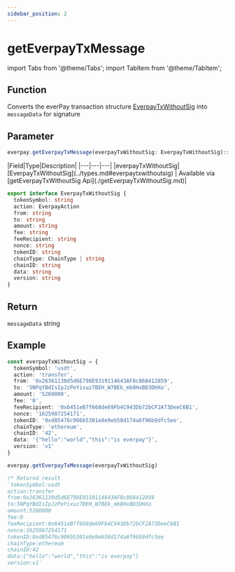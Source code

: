 ```yaml
---
sidebar_position: 2
---
```


# getEverpayTxMessage

import Tabs from '@theme/Tabs';
import TabItem from '@theme/TabItem';

## Function

Converts the everPay transaction structure [EverpayTxWithoutSig](../types#everpaytxwithousig)  into `messageData` for signature

## Parameter

```ts
everpay.getEverpayTxMessage(everpayTxWithoutSig: EverpayTxWithoutSig):string
```

<Tabs>
<TabItem value="field" label="Parameters" default>
|Field|Type|Description|
|---|---|---|
|everpayTxWithoutSig| [EverpayTxWithoutSig](../types.md#everpaytxwithoutsig) | Available via [getEverpayTxWithoutSig Api](./getEverpayTxWithoutSig.md)|

</TabItem>
<TabItem value="type" label="Type">

```ts
export interface EverpayTxWithoutSig {
  tokenSymbol: string
  action: EverpayAction
  from: string
  to: string
  amount: string
  fee: string
  feeRecipient: string
  nonce: string
  tokenID: string
  chainType: ChainType | string
  chainID: string
  data: string
  version: string
}
```

</TabItem>
</Tabs>

## Return

`messageData` string

## Example

```ts
const everpayTxWithoutSig = {
  tokenSymbol: 'usdt',
  action: 'transfer',
  from: '0x26361130d5d6E798E9319114643AF8c868412859',
  to: '5NPqYBdIsIpJzPeYixuz7BEH_W7BEk_mb8HxBD3OHXo',
  amount: '5260000',
  fee: '0',
  feeRecipient: '0x6451eB7f668de69Fb4C943Db72bCF2A73DeeC6B1',
  nonce: '1625987254171',
  tokenID: '0xd85476c906b5301e8e9eb58d174a6f96b9dfc5ee',
  chainType: 'ethereum',
  chainID: '42',
  data: '{"hello":"world","this":"is everpay"}',
  version: 'v1'
}

everpay.getEverpayTxMessage(everpayTxWithoutSig)

/* Returnd result
`tokenSymbol:usdt
action:transfer
from:0x26361130d5d6E798E9319114643AF8c868412859
to:5NPqYBdIsIpJzPeYixuz7BEH_W7BEk_mb8HxBD3OHXo
amount:5260000
fee:0
feeRecipient:0x6451eB7f668de69Fb4C943Db72bCF2A73DeeC6B1
nonce:1625987254171
tokenID:0xd85476c906b5301e8e9eb58d174a6f96b9dfc5ee
chainType:ethereum
chainID:42
data:{"hello":"world","this":"is everpay"}
version:v1`
```
